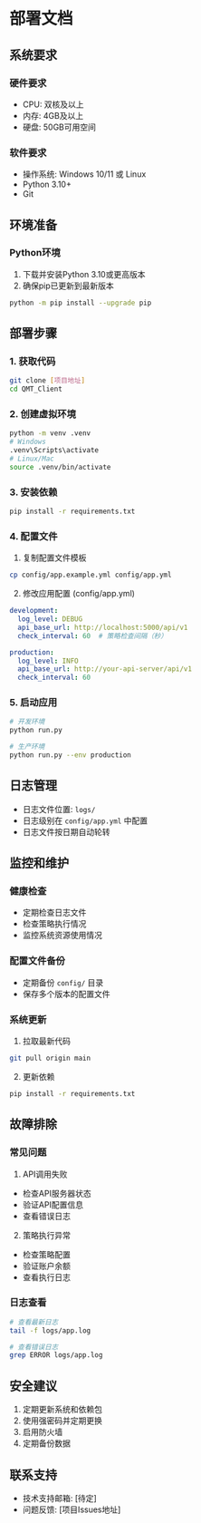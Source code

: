 # 部署文档

## 系统要求

### 硬件要求
- CPU: 双核及以上
- 内存: 4GB及以上
- 硬盘: 50GB可用空间

### 软件要求
- 操作系统: Windows 10/11 或 Linux
- Python 3.10+
- Git

## 环境准备

### Python环境
1. 下载并安装Python 3.10或更高版本
2. 确保pip已更新到最新版本
```bash
python -m pip install --upgrade pip
```

## 部署步骤

### 1. 获取代码
```bash
git clone [项目地址]
cd QMT_Client
```

### 2. 创建虚拟环境
```bash
python -m venv .venv
# Windows
.venv\Scripts\activate
# Linux/Mac
source .venv/bin/activate
```

### 3. 安装依赖
```bash
pip install -r requirements.txt
```

### 4. 配置文件
1. 复制配置文件模板
```bash
cp config/app.example.yml config/app.yml
```

2. 修改应用配置 (config/app.yml)
```yaml
development:
  log_level: DEBUG
  api_base_url: http://localhost:5000/api/v1
  check_interval: 60  # 策略检查间隔（秒）

production:
  log_level: INFO
  api_base_url: http://your-api-server/api/v1
  check_interval: 60
```

### 5. 启动应用
```bash
# 开发环境
python run.py

# 生产环境
python run.py --env production
```

## 日志管理
- 日志文件位置: `logs/`
- 日志级别在 `config/app.yml` 中配置
- 日志文件按日期自动轮转

## 监控和维护

### 健康检查
- 定期检查日志文件
- 检查策略执行情况
- 监控系统资源使用情况

### 配置文件备份
- 定期备份 `config/` 目录
- 保存多个版本的配置文件

### 系统更新
1. 拉取最新代码
```bash
git pull origin main
```

2. 更新依赖
```bash
pip install -r requirements.txt
```

## 故障排除

### 常见问题
1. API调用失败
- 检查API服务器状态
- 验证API配置信息
- 查看错误日志

2. 策略执行异常
- 检查策略配置
- 验证账户余额
- 查看执行日志

### 日志查看
```bash
# 查看最新日志
tail -f logs/app.log

# 查看错误日志
grep ERROR logs/app.log
```

## 安全建议
1. 定期更新系统和依赖包
2. 使用强密码并定期更换
3. 启用防火墙
4. 定期备份数据

## 联系支持
- 技术支持邮箱: [待定]
- 问题反馈: [项目Issues地址] 